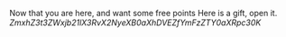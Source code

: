 Now that you are here, and want some free points
Here is a gift, open it.
*ZmxhZ3t3ZWxjb21lX3RvX2NyeXB0aXhDVEZfYmFzZTY0aXRpc30K*